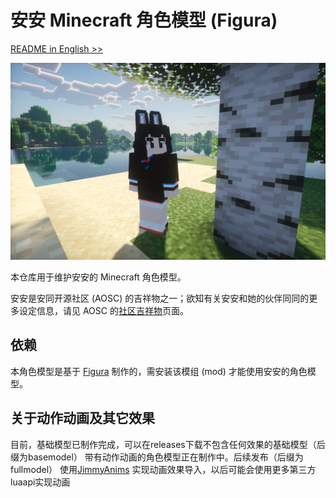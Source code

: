 安安 Minecraft 角色模型 (Figura)
===

[README in English >>](README.md)

![好哦，是安安！](preview.png)

本仓库用于维护安安的 Minecraft 角色模型。

安安是安同开源社区 (AOSC) 的吉祥物之一；欲知有关安安和她的伙伴同同的更多设定信息，请见 AOSC 的[社区吉祥物](https://aosc.io/mascot)页面。

依赖
---

本角色模型是基于 [Figura](https://figuramc.org/) 制作的，需安装该模组 (mod) 才能使用安安的角色模型。

关于动作动画及其它效果
---

目前，基础模型已制作完成，可以在releases下载不包含任何效果的基础模型（后缀为basemodel）
带有动作动画的角色模型正在制作中。后续发布（后缀为fullmodel）
使用[JimmyAnims](https://github.com/JimmyHelp/JimmyAnims) 实现动画效果导入，以后可能会使用更多第三方luaapi实现动画
